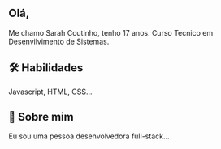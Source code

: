 
## Olá,

Me chamo Sarah Coutinho, tenho 17 anos. Curso Tecnico em Desenvilvimento de Sistemas.

## 🛠 Habilidades
Javascript, HTML, CSS...

## 🚀 Sobre mim
Eu sou uma pessoa desenvolvedora full-stack...

